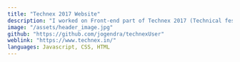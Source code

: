 ```yaml
---
title: "Technex 2017 Website"
description: "I worked on Front-end part of Technex 2017 (Technical fest of IIT(BHU) Varanasi) website. Write maintainable, scalable, responsive, and cross-browser code."
image: "/assets/header_image.jpg"
github: "https://github.com/jogendra/technexUser"
weblink: "https://www.technex.in/"
languages: Javascript, CSS, HTML
---
```

